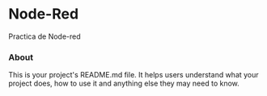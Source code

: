 Node-Red
========

Practica de Node-red   

### About

This is your project's README.md file. It helps users understand what your
project does, how to use it and anything else they may need to know.